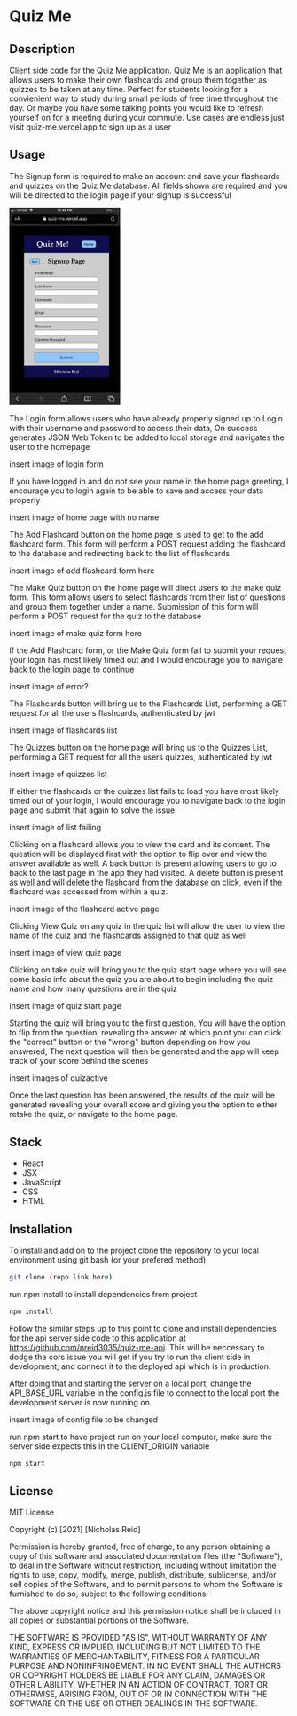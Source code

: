 # Quiz Me

## Description

Client side code for the Quiz Me application. Quiz Me is an application that allows users to make their own flashcards and group them together as quizzes to be taken at any time. Perfect for students looking for a convienient way to study during small periods of free time throughout the day. Or maybe you have some talking points you would like to refresh yourself on for a meeting during your commute. Use cases are endless just visit quiz-me.vercel.app to sign up as a user

## Usage

The Signup form is required to make an account and save your flashcards and quizzes on the Quiz Me database. All fields shown are required and you will be directed to the login page if your signup is successful

<img src="./src/resources/QuizMeSignup.jpg" alt="Signup Form" width="200">

The Login form allows users who have already properly signed up to Login with their username and password to access their data, On success generates JSON Web Token to be added to local storage and navigates the user to the homepage

insert image of login form

If you have logged in and do not see your name in the home page greeting, I encourage you to login again to be able to save and access your data properly

insert image of home page with no name

The Add Flashcard button on the home page is used to get to the add flashcard form. This form will perform a POST request adding the flashcard to the database and redirecting back to the list of flashcards

insert image of add flashcard form here

The Make Quiz button on the home page will direct users to the make quiz form. This form allows users to select flashcards from their list of questions and group them together under a name. Submission of this form will perform a POST request for the quiz to the database

insert image of make quiz form here

If the Add Flashcard form, or the Make Quiz form fail to submit your request your login has most likely timed out and I would encourage you to navigate back to the login page to continue

insert image of error?

The Flashcards button will bring us to the Flashcards List, performing a GET request for all the users flashcards, authenticated by jwt

insert image of flashcards list

The Quizzes button on the home page will bring us to the Quizzes List, performing a GET request for all the users quizzes, authenticated by jwt

insert image of quizzes list

If either the flashcards or the quizzes list fails to load you have most likely timed out of your login, I would encourage you to navigate back to the login page and submit that again to solve the issue

insert image of list failing

Clicking on a flashcard allows you to view the card and its content. The question will be displayed first with the option to flip over and view the answer available as well. A back button is present allowing users to go to back to the last page in the app they had visited. A delete button is present as well and will delete the flashcard from the database on click, even if the flashcard was accessed from within a quiz.

insert image of the flashcard active page

Clicking View Quiz on any quiz in the quiz list will allow the user to view the name of the quiz and the flashcards assigned to that quiz as well

insert image of view quiz page

Clicking on take quiz will bring you to the quiz start page where you will see some basic info about the quiz you are about to begin including the quiz name and how many questions are in the quiz

insert image of quiz start page

Starting the quiz will bring you to the first question, You will have the option to flip from the question, revealing the answer at which point you can click the "correct" button or the "wrong" button depending on how you answered, The next question will then be generated and the app will keep track of your score behind the scenes

insert images of quizactive

Once the last question has been answered, the results of the quiz will be generated revealing your overall score and giving you the option to either retake the quiz, or navigate to the home page.

## Stack

- React
- JSX
- JavaScript
- CSS
- HTML

## Installation

To install and add on to the project clone the repository to your local environment using git bash (or your prefered method) 

```bash
git clone (repo link here) 
```

run npm install to install dependencies from project

```bash
npm install
```

Follow the similar steps up to this point to clone and install dependencies for the api server side code to this application at https://github.com/nreid3035/quiz-me-api. This will be neccessary to dodge the cors issue you will get if you try to run the client side in development, and connect it to the deployed api which is in production.

After doing that and starting the server on a local port, change the API_BASE_URL variable in the config.js file to connect to the local port the development server is now running on.

insert image of config file to be changed

run npm start to have project run on your local computer, make sure the server side expects this in the CLIENT_ORIGIN variable

```bash
npm start
```


## License
MIT License

Copyright (c) [2021] [Nicholas Reid]

Permission is hereby granted, free of charge, to any person obtaining a copy
of this software and associated documentation files (the "Software"), to deal
in the Software without restriction, including without limitation the rights
to use, copy, modify, merge, publish, distribute, sublicense, and/or sell
copies of the Software, and to permit persons to whom the Software is
furnished to do so, subject to the following conditions:

The above copyright notice and this permission notice shall be included in all
copies or substantial portions of the Software.

THE SOFTWARE IS PROVIDED "AS IS", WITHOUT WARRANTY OF ANY KIND, EXPRESS OR
IMPLIED, INCLUDING BUT NOT LIMITED TO THE WARRANTIES OF MERCHANTABILITY,
FITNESS FOR A PARTICULAR PURPOSE AND NONINFRINGEMENT. IN NO EVENT SHALL THE
AUTHORS OR COPYRIGHT HOLDERS BE LIABLE FOR ANY CLAIM, DAMAGES OR OTHER
LIABILITY, WHETHER IN AN ACTION OF CONTRACT, TORT OR OTHERWISE, ARISING FROM,
OUT OF OR IN CONNECTION WITH THE SOFTWARE OR THE USE OR OTHER DEALINGS IN THE
SOFTWARE.